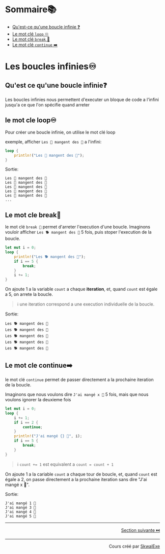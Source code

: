 # Sommaire📚
- [Qu'est-ce qu'une boucle infinie ❓](#quest-ce-quune-boucle-infinie)
- [Le mot clé `loop` ♾️](#le-mot-cle-loop)
- [Le mot clé `break` 🛑](#le-mot-cle-break)
- [Le mot clé `continue` ➡️](#le-mot-cle-continue)

# Les boucles infinies♾️
## Qu'est ce qu'une boucle infinie❓
Les boucles infinies nous permettent d'executer un bloque de code a l'infini jusqu'a ce que l'on spécifie quand arreter
## le mot cle loop♾️
Pour créer une boucle infinie, on utilise le mot clé loop 

exemple, afficher `Les 🐒 mangent des 🍌` a l'infini:
```rust
loop {
    println!("Les 🐒 mangent des 🍌");
}
```
Sortie:
```
Les 🐒 mangent des 🍌
Les 🐒 mangent des 🍌
Les 🐒 mangent des 🍌
Les 🐒 mangent des 🍌
Les 🐒 mangent des 🍌
...
```
## Le mot cle break🛑
le mot clé `break 🛑` permet d'arreter l'execution d'une boucle.
Imaginons vouloir afficher `Les 🐕 mangent des 🌭` 5 fois, puis stoper l'execution de la boucle.
```rust
let mut i = 0;
loop {
    println!("Les 🐕 mangent des 🌭");
    if i == 5 {
        break;
    }
    i += 1;
}
```
On ajoute 1 a la variable `count` a chaque **iteration**, et, quand `count` est égale a 5, on arrete la boucle.
> ℹ️ une iteration correspond a une execution individuelle de la boucle.

Sortie:
```
Les 🐕 mangent des 🌭
Les 🐕 mangent des 🌭
Les 🐕 mangent des 🌭
Les 🐕 mangent des 🌭
Les 🐕 mangent des 🌭
```

## Le mot cle continue➡️
le mot clé `continue` permet de passer directement a la prochaine iteration de la boucle.


Imaginons que nous voulons dire `J'ai mangé x 🥭` 5 fois, mais que nous voulons ignorer la deuxieme fois
```rust
let mut i = 0;
loop {
    i += 1;
    if i == 2 {
        continue;
    }
    println!("J'ai mangé {} 🥭", i);
    if i == 5 {
        break;
    }
}
```

> ℹ️ `count += 1` est equivalent a `count = count + 1`

On ajoute 1 a la cariable `count` a chaque tour de boucle, et, quand `count` est égale a 2, on passe directement a la prochaine iteration sans dire "J'ai mangé x 🥭".

Sortie:
```
J'ai mangé 1 🥭
J'ai mangé 3 🥭
J'ai mangé 4 🥭
J'ai mangé 5 🥭
```

---

<p align="right"><a href="https://github.com/SkwalExe/apprendre-rust/tree/main/cours/les-boucles-while">Section suivante ⏭️</a></p>

---


<p align="right">Cours créé par <a href="https://github.com/SkwalExe/" target="_blank">SkwalExe</a></p>